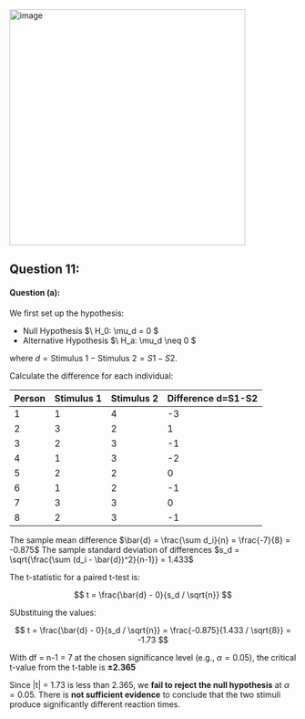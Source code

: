 <img width="414" alt="image" src="https://github.com/user-attachments/assets/d6f81598-aa7b-4fa9-9489-5df5f27726bb" />

## Question 11:
#### Question (a):

We first set up the hypothesis:
- Null Hypothesis $\ H_0: \mu_d = 0 \$
- Alternative Hypothesis $\ H_a: \mu_d \neq 0 \$

where $d = \text{Stimulus 1} - \text{Stimulus 2} = S1 - S2$.


Calculate the difference for each individual:

| Person | Stimulus 1 | Stimulus 2 | Difference d=S1-S2 |
|--------|------------|------------|------------|
| 1      | 1          | 4          | -3         |
| 2      | 3          | 2          | 1          |
| 3      | 2          | 3          | -1         |
| 4      | 1          | 3          | -2         |
| 5      | 2          | 2          | 0          |
| 6      | 1          | 2          | -1         |
| 7      | 3          | 3          | 0          |
| 8      | 2          | 3          | -1         |

The sample mean difference $\bar{d} = \frac{\sum d_i}{n} = \frac{-7}{8} = -0.875$
The sample standard deviation of differences $s_d = \sqrt{\frac{\sum (d_i - \bar{d})^2}{n-1}} = 1.433$

The t-statistic for a paired t-test is:

$$
t = \frac{\bar{d} - 0}{s_d / \sqrt{n}}
$$

SUbstituing the values:

$$
t = \frac{\bar{d} - 0}{s_d / \sqrt{n}} = \frac{-0.875}{1.433 / \sqrt{8}} = -1.73
$$

With df = n-1 = 7 at the chosen significance level (e.g., $\alpha = 0.05$), the critical t-value from the t-table is **±2.365**

Since |t| = 1.73  is less than 2.365, we **fail to reject the null hypothesis** at $\alpha = 0.05$.
There is **not sufficient evidence** to conclude that the two stimuli produce significantly different reaction times.
